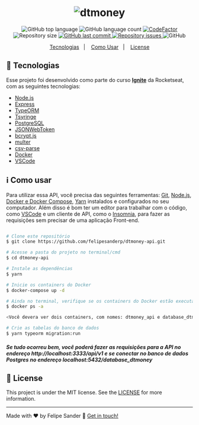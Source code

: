 <h1 align="center">
    <img alt="dtmoney" src="https://res.cloudinary.com/felipesanderp/image/upload/v1649174913/readme_logos/logo-dtmoneyapi_yowwqg.svg" />
    <br>
</h1>

<p align="center">
  <img alt="GitHub top language" src="https://img.shields.io/github/languages/top/felipesanderp/dtmoney-api.svg">

  <img alt="GitHub language count" src="https://img.shields.io/github/languages/count/felipesanderp/dtmoney.svg">
  
   <a href="https://www.codefactor.io/repository/github/felipesanderp/dtmoney-api">
     <img src="https://www.codefactor.io/repository/github/felipesanderp/dtmoney-api/badge"  alt="CodeFactor" />
   </a>
  
  <img alt="Repository size" src="https://img.shields.io/github/repo-size/felipesanderp/dtmoney-api.svg">
  <a href="https://github.com/felipesanderp/dtmoney-api/commits/">
    <img alt="GitHub last commit" src="https://img.shields.io/github/last-commit/felipesanderp/dtmoney-api.svg">
  </a>

  <a href="https://github.com/felipesanderp/dtmoney-api/issues">
    <img alt="Repository issues" src="https://img.shields.io/github/issues/felipesanderp/dtmoney-api.svg">
  </a>

  <img alt="GitHub" src="https://img.shields.io/github/license/felipesanderp/dtmoney-api">
</p>

<p align="center">
  <a href="#rocket-tecnologias">Tecnologias</a>&nbsp;&nbsp;&nbsp;|&nbsp;&nbsp;&nbsp;
  <a href="#information_source-como-usar">Como Usar</a>&nbsp;&nbsp;&nbsp;|&nbsp;&nbsp;&nbsp;
  <a href="#memo-license">License</a>
</p>

## :rocket: Tecnologias

Esse projeto foi desenvolvido como parte do curso [**Ignite**](https://www.rocketseat.com.br/ignite) da Rocketseat, com as seguintes tecnologias:

- [Node.js](https://nodejs.org/en/)
- [Express](https://expressjs.com/pt-br/)
- [TypeORM](https://typeorm.io/)
- [Tsyringe](https://github.com/microsoft/tsyringe)
- [PostgreSQL](https://www.postgresql.org/)
- [JSONWebToken](https://github.com/auth0/node-jsonwebtoken)
- [bcrypt.js](https://github.com/dcodeIO/bcrypt.js)
- [multer](https://github.com/expressjs/multer)
- [csv-parse](https://csv.js.org/parse/)
- [Docker](https://www.docker.com/)
- [VSCode](https://code.visualstudio.com/)

## :information_source: Como usar

Para utilizar essa API, você precisa das seguintes ferramentas: [Git](https://git-scm.com), [Node.js](https://nodejs.org/en/), [Docker e Docker Compose](https://www.notion.so/Docker-e-Docker-Compose-16771f2ceefe4a05a8c29df4ca49e97a), [Yarn](https://yarnpkg.com/) instalados e configurados no seu computador. Além disso é bom ter um editor para trabalhar com o código, como [VSCode](https://code.visualstudio.com/) e um cliente de API, como o [Insomnia](https://insomnia.rest/download), para fazer as requisições sem precisar de uma aplicação Front-end.


```bash

# Clone este repositório
$ git clone https://github.com/felipesanderp/dtmoney-api.git

# Acesse a pasta do projeto no terminal/cmd
$ cd dtmoney-api

# Instale as dependências
$ yarn

# Inicie os containers do Docker
$ docker-compose up -d

# Ainda no terminal, verifique se os containers do Docker estão executando
$ docker ps -a

<Você devera ver dois containers, com nomes: dtmoney_api e database_dtmoney>

# Crie as tabelas do banco de dados
$ yarn typeorm migration:run
```

##### Se tudo ocorreu bem, você poderá fazer as requisições para a API no endereço **http://localhost:3333/api/v1** e se conectar no banco de dados Postgres no endereço localhost:5432/database_dtmoney


## :memo: License
This project is under the MIT license. See the [LICENSE](https://github.com/felipesanderp/dtmoney/blob/master/LICENSE) for more information.

---

Made with ♥ by Felipe Sander :wave: [Get in touch!](https://www.linkedin.com/in/felipesander)
